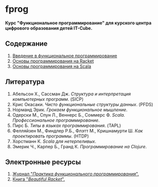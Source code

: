 # fprog

**Курс "Функциональное программирование" для курского центра цифрового образования детей IT-Cube.**

## Содержание

1. [Введение в функциональное программирование](/book/chapter1/CHAPTER_1.md)
2. [Основы программирования на Racket](/book/chapter2/CHAPTER_2.md)
3. [Основы программирования на Scala](/book/chapter4/CHAPTER_4.md)

## Литература

1. Абельсон Х., Сассман Дж. *Структура и интерпретация компьютерных программ*. (SICP)
2. Крис Окасаки. *Чисто функциональные структуры данных*. (PFDS)
3. Норманд Эрик. *Грокаем функциональное мышление*.
4. Одерски М., Спун Л., Веннерс Б., Соммерс Ф. *Scala. Профессиональное программирование*.
5. Пирс Б. *Типы в языках программирования*. (TAPL)
6. Фелляйзен М., Финдлер Р.Б., Флэтт М., Кришнамурти Ш. *Как проектировать программы*. (HTDP)
7. Хорстманн К. *Scala для нетерпеливых*.
8. Эмерик Ч., Карпер Б., Гранд К. *Программирование на Clojure*.

## Электронные ресурсы

1. [Журнал "*Практика функционального программирования*".](https://fprog.ru/)
2. [Книга "*Beau­tiful Racket*".](https://beautifulracket.com/)
